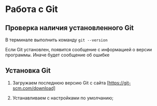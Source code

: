 # Работа с Git

## Проверка наличия установленного Git

В терминале выполнить команду ```git --version```

Если Git установлен, появится сообщение с информацией о версии программы. Иначе будет сообщение об ошибке

## Установка Git

1. Загружаем последнюю версию Git с сайта
[https://git-scm.com/download]

2. Устанавливаем с настройками по умолчанию;

